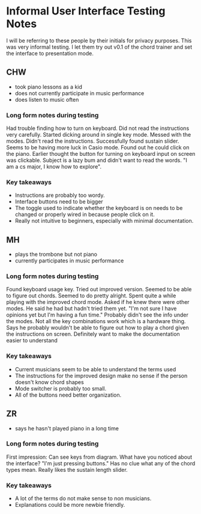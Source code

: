 # Informal User Interface Testing Notes
I will be referring to these people by their initials for privacy purposes. This was very informal testing. I let them try out v0.1 of the chord trainer and set the interface to presentation mode.

## CHW
- took piano lessons as a kid
- does not currently participate in music performance
- does listen to music often

### Long form notes during testing
Had trouble finding how to turn on keyboard. Did not read the instructions very carefully. Started dicking around in single key mode. Messed with the modes. Didn't read the instructions. Successfully found sustain slider. Seems to be having more luck in Casio mode. Found out he could click on the piano. Earlier thought the button for turning on keyboard input on screen was clickable. Subject is a lazy bum and didn't want to read the words. "I am a cs major, I know how to explore".

### Key takeaways
- Instructions are probably too wordy.
- Interface buttons need to be bigger
- The toggle used to indicate whether the keyboard is on needs to be changed or properly wired in because people click on it.
- Really not intuitive to beginners, especially with minimal documentation.

## MH
- plays the trombone but not piano
- currently participates in music performance

### Long form notes during testing
Found keyboard usage key. Tried out improved version. Seemed to be able to figure out chords. Seemed to do pretty alright. Spent quite a while playing with the improved chord mode. Asked if he knew there were other modes. He said he had but hadn't tried them yet. "I'm not sure I have opinions yet but I'm having a fun time." Probably didn't see the info under the modes. Not all the key combinations work which is a hardware thing. Says he probably wouldn't be able to figure out how to play a chord given the instructions on screen. Definitely want to make the documentation easier to understand
### Key takeaways
- Current musicians seem to be able to understand the terms used
- The instructions for the improved design make no sense if the person doesn't know chord shapes
- Mode switcher is probably too small.
- All of the buttons need better organization.

## ZR
- says he hasn't played piano in a long time

### Long form notes during testing
First impression: Can see keys from diagram. What have you noticed about the interface? "I'm just pressing buttons." Has no clue what any of the chord types mean. Really likes the sustain length slider.
### Key takeaways
- A lot of the terms do not make sense to non musicians.
- Explanations could be more newbie friendly.
